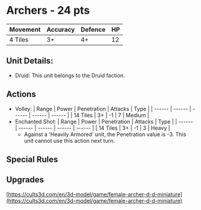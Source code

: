 # Archers  - 24 pts

|Movement | Accuracy | Defence | HP |
| ------ | ------ | ------ | ------ |
| 4 Tiles | 3+ | 4+ | 12 |

## Unit Details:
- Druid: This unit belongs to the Druid faction.

## Actions
- Volley:
    | Range | Power | Penetration | Attacks | Type |
    | ------ | ------ | ------ | ------ | ------ |
    | 14 Tiles | 3+ | -1 | 7 | Medium |
- Enchanted Shot:
    | Range | Power | Penetration | Attacks | Type |
    | ------ | ------ | ------ | ------ | ------ |
    | 14 Tiles | 3+ | -1 | 3 | Heavy |
    - Against a 'Heavily Armored' unit, the Penetration value is -3. This unit cannot use this action next turn.
    
## Special Rules

## Upgrades


[https://cults3d.com/en/3d-model/game/female-archer-d-d-miniature](https://cults3d.com/en/3d-model/game/female-archer-d-d-miniature)
